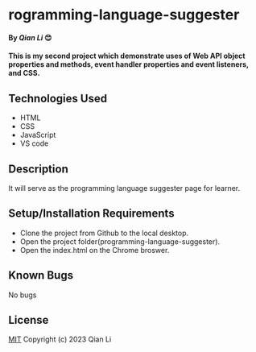 # rogramming-language-suggester

#### By _Qian Li_ 😊

#### This is my second project which demonstrate uses of Web API object properties and methods, event handler properties and event listeners, and CSS. 

## Technologies Used

* HTML
* CSS
* JavaScript
* VS code

## Description

It will serve as the programming language suggester page for learner.

## Setup/Installation Requirements

* Clone the project from Github to the local desktop.
* Open the project folder(programming-language-suggester).
* Open the index.html on the Chrome broswer.

## Known Bugs

No bugs 

## License
[MIT](license.txt)
Copyright (c) 2023 Qian Li